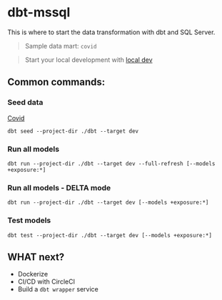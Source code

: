 # dbt-mssql
This is where to start the data transformation with dbt and SQL Server.
> Sample data mart: `covid`

> Start your local development with [local dev](.local_dev.md)

## Common commands:
### Seed data
[Covid](/dbt/data/covid/covid_raw.csv)
```
dbt seed --project-dir ./dbt --target dev
```

### Run all models
```
dbt run --project-dir ./dbt --target dev --full-refresh [--models +exposure:*]
```

### Run all models - DELTA mode
```
dbt run --project-dir ./dbt --target dev [--models +exposure:*]
```

### Test models
```
dbt test --project-dir ./dbt --target dev [--models +exposure:*]
```


## WHAT next?
- Dockerize
- CI/CD with CircleCI
- Build a `dbt wrapper` service